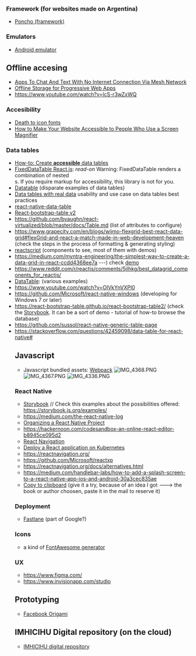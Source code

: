 ### Framework (for websites made on Argentina)
* [Poncho (framework)](http://argob.github.io/poncho/)

### Emulators
* [Android emulator](https://www.genymotion.com/)

## Offline accesing
*  [Apps To Chat And Text With No Internet Connection Via Mesh Network](https://www.geckoandfly.com/22562/chat-without-internet-connection-mesh-network/)
* [Offline Storage for Progressive Web Apps](https://developers.google.com/web/fundamentals/instant-and-offline/web-storage/offline-for-pwa)
* https://www.youtube.com/watch?v=lcS-r3wZxWQ

### Accesibility
* [Death to icon fonts](https://speakerdeck.com/ninjanails/death-to-icon-fonts?slide=18)
* [How to Make Your Website Accessible to People Who Use a Screen Magnifier ](https://dev.to/_bigblind/how-to-make-your-website-accessible-to-people-who-use-a-screen-magnifier)

### Data tables
* [How-to: Create **accessible** data tables](https://a11yproject.com/posts/accessible-data-tables/%20https://a11yproject.com/posts/accessible-data-tables/)
* [FixedDataTable React.js](https://www.ludofischer.com/blog/fixed-data-table-reactjs/): _read-on_ Warning: FixedDataTable renders a combination of nested <div>s. If you require <table> markup for accessibility, this library is not for you.
* [Datatable](https://react.rocks/tag/DataTable)   (disparate examples of data tables)
* [Data tables with real data](https://uxdesign.cc/data-tables-with-real-data-5745b0434a85) usability and use case on data tables best practices
* [react-native-data-table](https://github.com/sussol/react-native-data-table)
* [React-bootstrap-table v2](https://github.com/react-bootstrap-table/react-bootstrap-table2)
* https://github.com/bvaughn/react-virtualized/blob/master/docs/Table.md   (list of attributes to configure)
* https://www.grapecity.com/en/blogs/wijmo-flexgrid-best-react-data-grid#flexGrid-and-react-a-match-made-in-web-development-heaven  (check the steps in the process of formatting & generating styling)
* [reactscript](http://reactscript.com/) (components to see, most of them with demos)
* https://medium.com/myntra-engineering/the-simplest-way-to-create-a-data-grid-in-react-ccdd4368ee7a   ---) check [demo](http://rishabhbits038.github.io/react-tabelify/)
* https://www.reddit.com/r/reactjs/comments/5jlhkg/best_datagrid_components_for_reactjs/
* [DataTable](https://react.rocks/tag/DataTable):  (various examples)
* https://www.youtube.com/watch?v=OlVkYnVXPl0
* https://github.com/Microsoft/react-native-windows   (developing for Windows 7 or later)
* https://react-bootstrap-table.github.io/react-bootstrap-table2/   (check the [Storybook](https://storybook.js.org). It can be a sort of demo - tutorial of how-to browse the database)
* https://github.com/sussol/react-native-generic-table-page
* https://stackoverflow.com/questions/42459098/data-table-for-react-native#

## Javascript
* Javascript bundled assets: [Webpack](https://github.com/webpack/webpack)
![IMG_4368.PNG](https://bitbucket.org/repo/5qRy4oR/images/185871186-IMG_4368.PNG)
![IMG_4367.PNG](https://bitbucket.org/repo/5qRy4oR/images/472163271-IMG_4367.PNG)
![IMG_4336.PNG](https://bitbucket.org/repo/5qRy4oR/images/2391158307-IMG_4336.PNG)

### React Native
* [Storybook](https://github.com/storybooks/storybook)   // Check this examples about the possibilities offered: https://storybook.js.org/examples/
* https://medium.com/the-react-native-log
* [Organizing a React Native Project](https://medium.com/the-react-native-log/organizing-a-react-native-project-9514dfadaa0)
* https://hackernoon.com/codesandbox-an-online-react-editor-b8945ce095d2
* [React Navigation](https://github.com/react-navigation/)
* [Deploy a React application on Kubernetes](https://github.com/IBM/deploy-react-kubernetes)
* https://reactnavigation.org/
* https://github.com/Microsoft/reactxp
* https://reactnavigation.org/docs/alternatives.html
* https://medium.com/handlebar-labs/how-to-add-a-splash-screen-to-a-react-native-app-ios-and-android-30a3cec835ae
* [Copy to clipboard](https://medium.com/the-react-native-log/react-native-basics-copy-to-clipboard-86023cda4175)  (give it a try, because of an idea I got ---> the book or author choosen, paste it in the mail to reserve it)

### Deployment
* [Fastlane](https://fastlane.tools/) (part of Google?)

### Icons
* a kind of [FontAwesome generator](https://icomoon.io/app/#/select)

### UX
* https://www.figma.com/
* https://www.invisionapp.com/studio

## Prototyping
* [Facebook Origami](https://origami.design/)

## IMHICIHU Digital repository (on the cloud)
* [IMHICIHU digital repository](https://bitbucket.org/digital_repository/imhicihu-digital-repository/downloads/)